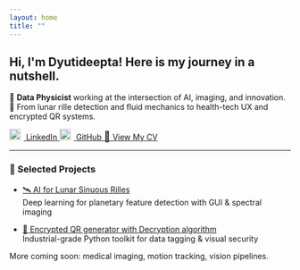 ```yaml
---
layout: home
title: ""
---
```


<style>
/* ✅ Default layout: fine on desktop, no changes */
.site-header .wrapper {
  display: flex;
  justify-content: space-between;
  align-items: center;
  flex-wrap: wrap;
}

.responsive-nav img {
  width: 20px !important;
  height: 20px !important;
  margin-right: 6px;
  flex-shrink: 0;
}
  

/* ✅ Fix mobile layout */
@media (max-width: 600px) {
  .site-header .wrapper {
    flex-direction: column;
    align-items: center;
  }

  .site-title {
    text-align: center;
    font-size: 1.4rem;
    margin-bottom: 0.5rem;
  }

  .site-nav {
    display: flex;
    flex-wrap: wrap;
    justify-content: center;
    gap: 0.6rem;
    padding: 0 0 0.5rem 0;
  }

  .site-nav .page-link {
    font-size: 0.95rem;
    text-decoration: none;
  }
}
</style>


## Hi, I'm Dyutideepta! Here is my journey in a nutshell.

🌌 **Data Physicist** working at the intersection of AI, imaging, and innovation.  
🚀 From lunar rille detection and fluid mechanics to health-tech UX and encrypted QR systems.

<div class="responsive-nav">
  <a href="https://www.linkedin.com/in/dyutideepta-banerjee" target="_blank">
    <img src="https://cdn.jsdelivr.net/npm/simple-icons@v9/icons/linkedin.svg" alt="LinkedIn">
    LinkedIn
  </a>

  <a href="https://github.com/DyutideeptaB" target="_blank">
    <img src="https://cdn.jsdelivr.net/npm/simple-icons@v9/icons/github.svg" alt="GitHub">
    GitHub
  </a>

  <a href="https://dyutideeptab.github.io/Cognition_Bytes_by_Dyutideepta/assets/DyutideeptaBanerjee_CV.pdf" target="_blank">
    <span style="font-size: 18px;">📄</span>&nbsp;View My CV
  </a>
</div>


---

### 🌟 Selected Projects

- [🛰️ AI for Lunar Sinuous Rilles](./Project/planetary-feature-detection/)  
  Deep learning for planetary feature detection with GUI & spectral imaging

- [🔐 Encrypted QR generator with Decryption algorithm](./Project/qr_generator_algorithms/)  
  Industrial-grade Python toolkit for data tagging & visual security

More coming soon: medical imaging, motion tracking, vision pipelines.
